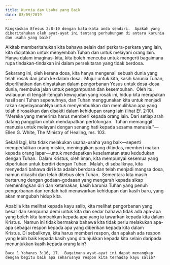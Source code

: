```yaml
---
title: Kurnia dan Usaha yang Baik
date: 03/09/2019
---
```


`Ringkaskan Efesus 2:8-10 dengan kata-kata anda sendiri.  Apakah yang diberitahukan oleh ayat-ayat ini tentang perhubungan di antara karunia dan usaha yang baik?`

Alkitab memberitahukan kita bahawa selain dari perkara-perkara yang lain, kita diciptakan untuk menyembah Tuhan dan untuk melayani orang lain.  Hanya dalam imaginasi kita, kita boleh mencuba untuk mengerti bagaimana rupa tindakan-tindakan ini dalam persekitaran yang tidak berdosa.

Sekarang ini, oleh kerana dosa, kita hanya mengenali sebuah dunia yang telah rosak dan jatuh ke dalam dosa.  Mujur untuk kita, kasih karunia Tuhan, diperlihatkan dan dinyatakan dalam pengorbanan Yesus untuk dosa-dosa dunia, membuka jalan untuk pengampunan dan kesembuhan.  Oleh itu, walaupun di tengah-tengah kewujudan yang rosak ini, hidup kita merupakan hasil seni Tuhan sepenuhnya, dan Tuhan menggunakan kita untuk menjadi rakan sepelayananNya untuk menyembuhkan dan memulihkan apa yang telah dirosakkan dan disakiti dalam kehidupan orang lain (lihat Ef. 2:10).  “Mereka yang menerima harus memberi kepada orang lain. Dari setiap arah datang panggilan untuk mendapatkan pertolongan.  Tuhan memanggil manusia untuk melayani dengan senang hati kepada sesama manusia.”—Ellen G. White, The Ministry of Healing, ms. 103.

Sekali lagi, kita tidak melakukan usaha-usaha yang baik—seperti mempedulikan orang miskin, meninggikan yang ditindas, memberi makan kepada orang lapar—untuk mendapatkan keselamatan atau kedudukan dengan Tuhan.  Dalam Kristus, oleh iman, kita mempunyai kesemua yang diperlukan untuk berdiri dengan Tuhan.  Malah, di sebaliknya, kita menyedari bahawa diri kita adalah berdosa dan telah menjadi mangsa dosa, namun dikasihi dan telah ditebus oleh Tuhan.  Sementara kita masih bertarung dengan godaan-godaaan yang mengarah kepada sikap mementingkan diri dan ketamakan, kasih karunia Tuhan yang penuh pengorbanan dan rendah hati menawarkan kehidupan dan kasih baru, yang akan mengubah hidup kita.

Apabila kita melihat kepada kayu salib, kita melihat pengorbanan yang besar dan sempurna demi untuk kita dan sedar bahawa tidak ada apa-apa yang boleh kita tambahkan kepada apa yang ia tawarkan kepada kita dalam Kristus.  Namun ini tidak bermakna bahawa kita tidak perlu melakukan apa-apa sebagai respon kepada apa yang diberikan kepada kita dalam Kristus. Di sebaliknya, kita harus memberi respon, dan apakah ada respon yang lebih baik kepada kasih yang ditunjukkan kepada kita selain daripada menunjukkan kasih kepada orang lain?

`Baca 1 Yohanes 3:16, 17.  Bagaimana ayat-ayat ini dapat menangkap dengan begitu baik apa seharusnya respon kita terhadap kayu salib?`